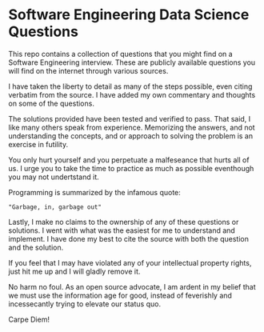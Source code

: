 # Software Engineering Data Science Questions

This repo contains a collection of questions that you might find on a Software Engineering interview. These are publicly available questions you will find on the internet through various sources.

I have taken the liberty to detail as many of the steps possible, even citing verbatim from the source. I have added my own commentary and thoughts on some of the questions.

The solutions provided have been tested and verified to pass. That said, I like many others speak from experience. Memorizing the answers, and not understanding the concepts, and or approach to solving the problem is an exercise in futility.

You only hurt yourself and you perpetuate a malfeseance that hurts all of us. I urge you to take the time to practice as much as possible eventhough you may not undertstand it.

Programming is summarized by the infamous quote:

    "Garbage, in, garbage out"

Lastly, I make no claims to the ownership of any of these questions or solutions. I went with what was the easiest for me to understand and implement. I have done my best to cite the source with both the question and the solution.

If you feel that I may have violated any of your intellectual property rights, just hit me up and I will gladly remove it.

No harm no foul. As an open source advocate, I am ardent in my belief that we must use the information age for good, instead of feverishly and incessecantly trying to elevate our status quo.

Carpe Diem!


